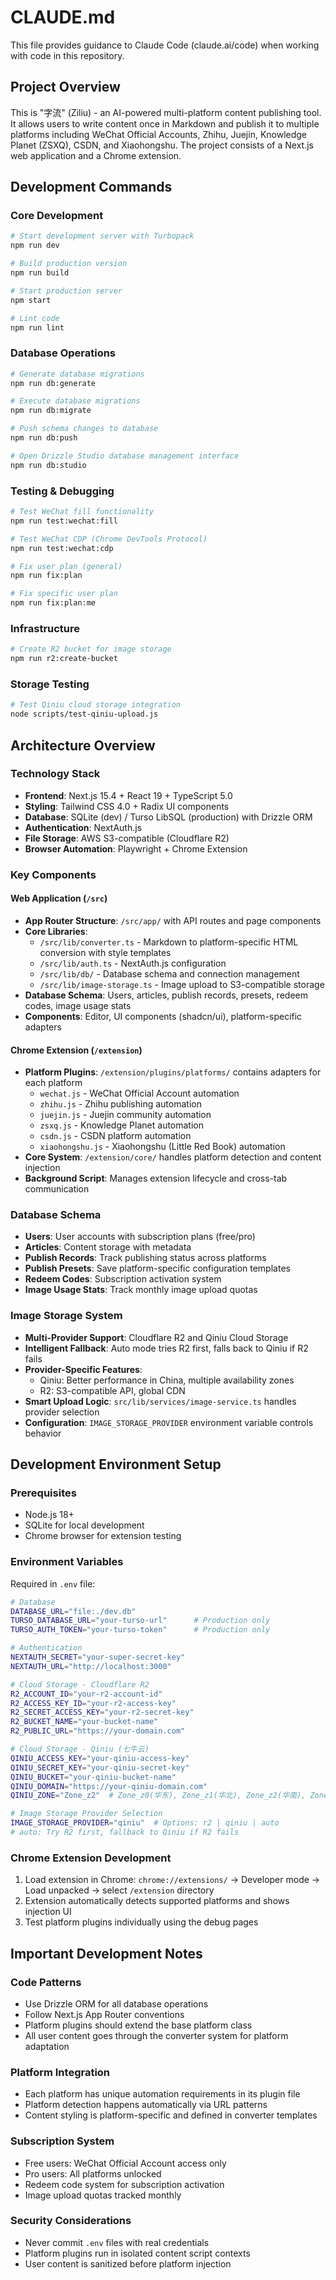 # CLAUDE.md

This file provides guidance to Claude Code (claude.ai/code) when working with code in this repository.

## Project Overview

This is "字流" (Ziliu) - an AI-powered multi-platform content publishing tool. It allows users to write content once in Markdown and publish it to multiple platforms including WeChat Official Accounts, Zhihu, Juejin, Knowledge Planet (ZSXQ), CSDN, and Xiaohongshu. The project consists of a Next.js web application and a Chrome extension.

## Development Commands

### Core Development
```bash
# Start development server with Turbopack
npm run dev

# Build production version
npm run build

# Start production server
npm start

# Lint code
npm run lint
```

### Database Operations
```bash
# Generate database migrations
npm run db:generate

# Execute database migrations
npm run db:migrate

# Push schema changes to database
npm run db:push

# Open Drizzle Studio database management interface
npm run db:studio
```

### Testing & Debugging
```bash
# Test WeChat fill functionality
npm run test:wechat:fill

# Test WeChat CDP (Chrome DevTools Protocol)
npm run test:wechat:cdp

# Fix user plan (general)
npm run fix:plan

# Fix specific user plan
npm run fix:plan:me
```

### Infrastructure
```bash
# Create R2 bucket for image storage
npm run r2:create-bucket
```

### Storage Testing
```bash
# Test Qiniu cloud storage integration
node scripts/test-qiniu-upload.js
```

## Architecture Overview

### Technology Stack
- **Frontend**: Next.js 15.4 + React 19 + TypeScript 5.0
- **Styling**: Tailwind CSS 4.0 + Radix UI components
- **Database**: SQLite (dev) / Turso LibSQL (production) with Drizzle ORM
- **Authentication**: NextAuth.js
- **File Storage**: AWS S3-compatible (Cloudflare R2)
- **Browser Automation**: Playwright + Chrome Extension

### Key Components

#### Web Application (`/src`)
- **App Router Structure**: `/src/app/` with API routes and page components
- **Core Libraries**:
  - `/src/lib/converter.ts` - Markdown to platform-specific HTML conversion with style templates
  - `/src/lib/auth.ts` - NextAuth.js configuration
  - `/src/lib/db/` - Database schema and connection management
  - `/src/lib/image-storage.ts` - Image upload to S3-compatible storage
- **Database Schema**: Users, articles, publish records, presets, redeem codes, image usage stats
- **Components**: Editor, UI components (shadcn/ui), platform-specific adapters

#### Chrome Extension (`/extension`)
- **Platform Plugins**: `/extension/plugins/platforms/` contains adapters for each platform
  - `wechat.js` - WeChat Official Account automation
  - `zhihu.js` - Zhihu publishing automation
  - `juejin.js` - Juejin community automation
  - `zsxq.js` - Knowledge Planet automation
  - `csdn.js` - CSDN platform automation
  - `xiaohongshu.js` - Xiaohongshu (Little Red Book) automation
- **Core System**: `/extension/core/` handles platform detection and content injection
- **Background Script**: Manages extension lifecycle and cross-tab communication

### Database Schema
- **Users**: User accounts with subscription plans (free/pro)
- **Articles**: Content storage with metadata
- **Publish Records**: Track publishing status across platforms
- **Publish Presets**: Save platform-specific configuration templates
- **Redeem Codes**: Subscription activation system
- **Image Usage Stats**: Track monthly image upload quotas

### Image Storage System
- **Multi-Provider Support**: Cloudflare R2 and Qiniu Cloud Storage
- **Intelligent Fallback**: Auto mode tries R2 first, falls back to Qiniu if R2 fails
- **Provider-Specific Features**:
  - Qiniu: Better performance in China, multiple availability zones
  - R2: S3-compatible API, global CDN
- **Smart Upload Logic**: `src/lib/services/image-service.ts` handles provider selection
- **Configuration**: `IMAGE_STORAGE_PROVIDER` environment variable controls behavior

## Development Environment Setup

### Prerequisites
- Node.js 18+
- SQLite for local development
- Chrome browser for extension testing

### Environment Variables
Required in `.env` file:
```bash
# Database
DATABASE_URL="file:./dev.db"
TURSO_DATABASE_URL="your-turso-url"      # Production only
TURSO_AUTH_TOKEN="your-turso-token"      # Production only

# Authentication
NEXTAUTH_SECRET="your-super-secret-key"
NEXTAUTH_URL="http://localhost:3000"

# Cloud Storage - Cloudflare R2
R2_ACCOUNT_ID="your-r2-account-id"
R2_ACCESS_KEY_ID="your-r2-access-key"
R2_SECRET_ACCESS_KEY="your-r2-secret-key"
R2_BUCKET_NAME="your-bucket-name"
R2_PUBLIC_URL="https://your-domain.com"

# Cloud Storage - Qiniu (七牛云)
QINIU_ACCESS_KEY="your-qiniu-access-key"
QINIU_SECRET_KEY="your-qiniu-secret-key"
QINIU_BUCKET="your-qiniu-bucket-name"
QINIU_DOMAIN="https://your-qiniu-domain.com"
QINIU_ZONE="Zone_z2"  # Zone_z0(华东), Zone_z1(华北), Zone_z2(华南), Zone_na0(北美), Zone_as0(东南亚)

# Image Storage Provider Selection
IMAGE_STORAGE_PROVIDER="qiniu"  # Options: r2 | qiniu | auto
# auto: Try R2 first, fallback to Qiniu if R2 fails
```

### Chrome Extension Development
1. Load extension in Chrome: `chrome://extensions/` → Developer mode → Load unpacked → select `/extension` directory
2. Extension automatically detects supported platforms and shows injection UI
3. Test platform plugins individually using the debug pages

## Important Development Notes

### Code Patterns
- Use Drizzle ORM for all database operations
- Follow Next.js App Router conventions
- Platform plugins should extend the base platform class
- All user content goes through the converter system for platform adaptation

### Platform Integration
- Each platform has unique automation requirements in its plugin file
- Platform detection happens automatically via URL patterns
- Content styling is platform-specific and defined in converter templates

### Subscription System
- Free users: WeChat Official Account access only
- Pro users: All platforms unlocked
- Redeem code system for subscription activation
- Image upload quotas tracked monthly

### Security Considerations
- Never commit `.env` files with real credentials
- Platform plugins run in isolated content script contexts
- User content is sanitized before platform injection